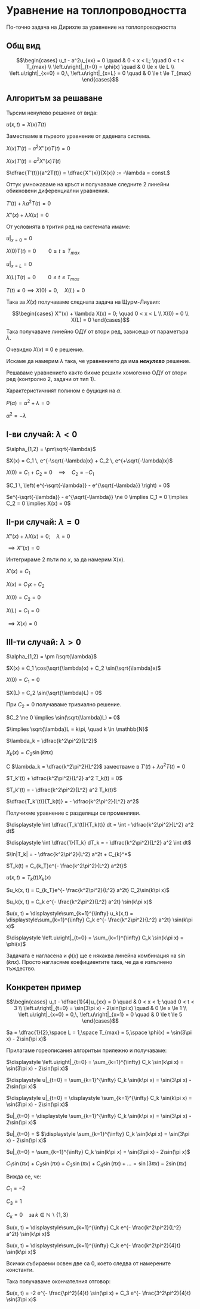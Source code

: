 # Уравнение на топлопроводността

По-точно задача на Дирихле за уравнение на топлопроводността

## Общ вид

```math
\begin{cases}
    u_t - a^2u_{xx} = 0 \quad & 0 < x < L; \quad 0 < t < T_{max}
    \\
    \left.u\right|_{t=0} = \phi(x) \quad & 0 \le x \le L
    \\
    \left.u\right|_{x=0} = 0,\, \left.u\right|_{x=L} = 0 \quad & 0 \le t \le T_{max}
\end{cases}
```

## Алгоритъм за решаване

Търсим ненулево решение от вида:

$u(x, t) = X(x)T(t)$

Заместваме в първото уравнение от дадената система.

$X(x)T'(t) - a^2 X''(x)T(t) = 0$

$X(x)T'(t) = a^2 X''(x)T(t)$

$\dfrac{T'(t)}{a^2T(t)} = \dfrac{X''(x)}{X(x)} := -\lambda = const.$

Оттук умножаваме на кръст и получаваме следните 2 линейни обикновени диференциални уравнения.

$T'(t) + \lambda a^2 T(t) = 0$

$X''(x) + \lambda X(x) = 0$

От условията в трития ред на системата имаме:

$\left.u\right|_{x=0} = 0$

$X(0)T(t) = 0 \quad\quad 0 \le t \le T_{max}$

$\left.u\right|_{x=L} = 0$

$X(L)T(t) = 0 \quad\quad 0 \le t \le T_{max}$

$T(t) \ne 0 \implies X(0) = 0,\quad X(L) = 0$

Така за $X(x)$ получаваме следната задача на Щурм-Лиувил:

```math
\begin{cases}
    X''(x) + \lambda X(x) = 0; \quad 0 < x < L
    \\
    X(0) = 0
    \\
    X(L) = 0
\end{cases}
```

Така получаваме линейно ОДУ от втори ред, зависещо от параметъра $\lambda$.

Очевидно $X(x) \equiv 0$ е решение.

Искаме да намерим $\lambda$ така, че уравнението да има _**ненулево**_ решение.

Решаваме уравнението както бихме решили хомогенно ОДУ от втори ред (контролно 2, задачи от тип 1).

Характеристичният полином е фуцкция на $\alpha$.

$P(\alpha) = \alpha^2 + \lambda  = 0$

$\alpha^2 = -\lambda$

## I-ви случай: $\lambda < 0$

$\alpha_{1,2} = \pm\sqrt{-\lambda}$

$X(x) = C_1 \, e^{-\sqrt{-\lambda}x} + C_2 \, e^{+\sqrt{-\lambda}x}$

$X(0) = C_1 + C_2 = 0 \quad \implies \quad C_2 = -C_1$

$C_1 \, \left( e^{-\sqrt{-\lambda}} - e^{\sqrt{-\lambda}} \right) = 0$

$e^{-\sqrt{-\lambda}} - e^{\sqrt{-\lambda}} \ne 0 \implies C_1 = 0 \implies C_2 = 0 \implies X(x) = 0$

## II-ри случай: $\lambda = 0$

$X''(x) + \lambda X(x) = 0; \quad \lambda = 0$

$\implies X''(x) = 0$

Интегрираме 2 пъти по $x$, за да намерим X(x).

$X'(x) = C_1$

$X(x) = C_1 x + C_2$

$X(0) = C_2 = 0$

$X(L) = C_1 = 0$

$\implies X(x) = 0$

## III-ти случай: $\lambda > 0$

$\alpha_{1,2} = \pm i\sqrt{\lambda}$

$X(x) = C_1 \cos(\sqrt{\lambda}x) + C_2 \sin(\sqrt{\lambda}x)$

$X(0) = C_1 = 0$

$X(L) = C_2 \sin(\sqrt{\lambda}L) = 0$

При $C_2 = 0$ получаваме тривиално решение.

$C_2 \ne 0 \implies \sin(\sqrt{\lambda}L) = 0$

$\implies \sqrt{\lambda}L = k\pi, \quad k \in \mathbb{N}$

$\lambda_k = \dfrac{k^2\pi^2}{L^2}$

$X_k(x) = C_2\sin(k\pi x)$

С $\lambda_k = \dfrac{k^2\pi^2}{L^2}$ заместваме в $T'(t) + \lambda a^2 T(t) = 0$

$T_k'(t) + \dfrac{k^2\pi^2}{L^2} a^2 T_k(t) = 0$

$T_k'(t) = - \dfrac{k^2\pi^2}{L^2} a^2 T_k(t)$

$\dfrac{T_k'(t)}{T_k(t)} = - \dfrac{k^2\pi^2}{L^2} a^2$

Получихме уравнение с разделящи се променливи.

$\displaystyle \int \dfrac{T_k'(t)}{T_k(t)} dt = \int - \dfrac{k^2\pi^2}{L^2} a^2 dt$

$\displaystyle \int \dfrac{1}{T_k} dT_k = - \dfrac{k^2\pi^2}{L^2} a^2 \int dt$

$\ln|T_k| = - \dfrac{k^2\pi^2}{L^2} a^2t + C_{k}^*$

$T_k(t) = C_{k_T}e^{- \frac{k^2\pi^2}{L^2} a^2t}$

$u(x, t) = T_k(t)X_k(x)$

$u_k(x, t) = C_{k_T}e^{- \frac{k^2\pi^2}{L^2} a^2t} C_2\sin(k\pi x)$

$u_k(x, t) = C_k e^{- \frac{k^2\pi^2}{L^2} a^2t} \sin(k\pi x)$

$u(x, t) = \displaystyle\sum_{k=1}^{\infty} u_k(x,t) = \displaystyle\sum_{k=1}^{\infty} C_k e^{- \frac{k^2\pi^2}{L^2} a^2t} \sin(k\pi x)$

$\displaystyle \left.u\right|_{t=0} = \sum_{k=1}^{\infty} C_k \sin(k\pi x) = \phi(x)$

Задачата е нагласена и $\phi(x)$ ще е някаква линейна комбинация на $\sin(k\pi x)$. Просто нагласяме коефициентите така, че да е изпълнено тъждество.

## Конкретен пример

```math
\begin{cases}
    u_t - \dfrac{1}{4}u_{xx} = 0 \quad & 0 < x < 1; \quad 0 < t < 3
    \\
    \left.u\right|_{t=0} = \sin(3\pi x) - 2\sin(\pi x) \quad & 0 \le x \le 1
    \\
    \left.u\right|_{x=0} = 0,\, \left.u\right|_{x=1} = 0 \quad & 0 \le t \le 5
\end{cases}
```

$a = \dfrac{1}{2},\space L = 1,\space T_{max} = 5,\space \phi(x) = \sin(3\pi x) - 2\sin(\pi x)$

Прилагаме гореописания алгоритъм прилежно и получаваме:

$\displaystyle \left.u\right|_{t=0} = \sum_{k=1}^{\infty} C_k \sin(k\pi x) = \sin(3\pi x) - 2\sin(\pi x)$

$\displaystyle u|_{t=0} = \sum_{k=1}^{\infty} C_k \sin(k\pi x) = \sin(3\pi x) - 2\sin(\pi x)$

$\displaystyle u|_{t=0} = \displaystyle \sum_{k=1}^{\infty} C_k \sin(k\pi x) = \sin(3\pi x) - 2\sin(\pi x)$

$u|_{t=0} = \displaystyle \sum_{k=1}^{\infty} C_k \sin(k\pi x) = \sin(3\pi x) - 2\sin(\pi x)$

$u|_{t=0} = $ $\displaystyle \sum_{k=1}^{\infty} C_k \sin(k\pi x) = \sin(3\pi x) - 2\sin(\pi x)$

$u|_{t=0} = \sum_{k=1}^{\infty} C_k \sin(k\pi x) = \sin(3\pi x) - 2\sin(\pi x)$

$C_1\sin(\pi x) + C_2\sin(\pi x) + C_3\sin(\pi x) + C_4\sin(\pi x) + ... = \sin(3\pi x) - 2\sin(\pi x)$

Вижда се, че:

$C_1 = -2$

$C_3 = 1$

$C_k = 0 \quad \text{за} \, k \in \mathbb{N}\;\backslash\;\{1, 3\}$

$u(x, t) = \displaystyle\sum_{k=1}^{\infty} C_k e^{- \frac{k^2\pi^2}{L^2} a^2t} \sin(k\pi x)$

$u(x, t) = \displaystyle\sum_{k=1}^{\infty} C_k e^{- \frac{k^2\pi^2}{4}t} \sin(k\pi x)$

Всички събираеми освен две са 0, което следва от намерените константи.

Така получаваме окончателния отговор:

$u(x, t) = -2 e^{- \frac{\pi^2}{4}t} \sin(\pi x) + C_3 e^{- \frac{3^2\pi^2}{4}t} \sin(3\pi x)$